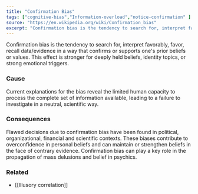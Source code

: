 ```yaml
---
title: "Confirmation Bias"
tags: ["cognitive-bias","Information-overload","notice-confirmation" ]
source: "https://en.wikipedia.org/wiki/Confirmation_bias"
excerpt: "Confirmation bias is the tendency to search for, interpret favorably, favor, recall data/evidence in a way that confirms or supports one's prior beliefs or values."
---
```


Confirmation bias is the tendency to search for, interpret favorably, favor, recall data/evidence in a way that confirms or supports one's prior beliefs or values. This effect is stronger for deeply held beliefs, identity topics, or strong emotional triggers.

### Cause

Current explanations for the bias reveal the limited human capacity to process the complete set of information available, leading to a failure to investigate in a neutral, scientific way. 

### Consequences

Flawed decisions due to confirmation bias have been found in political, organizational, financial and scientific contexts. These biases contribute to overconfidence in personal beliefs and can maintain or strengthen beliefs in the face of contrary evidence. Confirmation bias can play a key role in the propagation of mass delusions and belief in psychics.

### Related

- [[Illusory correlation]]
